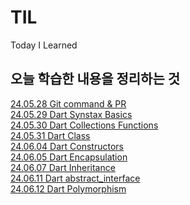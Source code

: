 # TIL

Today I Learned

오늘 학습한 내용을 정리하는 것
---
[24.05.28 Git command & PR](https://github.com/hunhee98/TIL/blob/main/240528_09_%EC%9D%B4%ED%9B%88%ED%9D%AC.md)
<br>
[24.05.29 Dart Synstax Basics](https://github.com/hunhee98/TIL/blob/main/Dart_basics.md)
<br>
[24.05.30 Dart Collections Functions](https://github.com/hunhee98/TIL/blob/main/Dart_collections_functions.md)
<br>
[24.05.31 Dart Class](https://github.com/hunhee98/TIL/blob/main/Dart_class.md)
<br>
[24.06.04 Dart Constructors](https://github.com/hunhee98/TIL/blob/main/Dart_Constructor.md)
<br>
[24.06.05 Dart Encapsulation](https://github.com/hunhee98/TIL/blob/main/240605.md)
<br>
[24.06.07 Dart Inheritance](https://github.com/hunhee98/TIL/blob/main/Dart_Inheritance.md)
<br>
[24.06.11 Dart abstract_interface](https://github.com/hunhee98/TIL/blob/main/Dart_abstract_interface.md)
<br>
[24.06.12 Dart Polymorphism](https://github.com/hunhee98/TIL/blob/main/Dart_polymorphism.md)